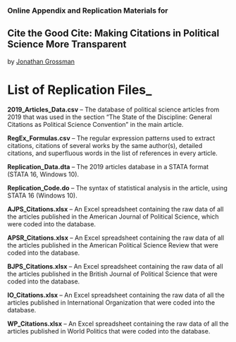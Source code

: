 ### Online Appendix and Replication Materials for

## Cite the Good Cite: Making Citations in Political Science More Transparent

by [Jonathan Grossman](https://twitter.com/CatRobotIL)

# List of Replication Files_ 


**2019_Articles_Data.csv** – The database of political science articles from 2019 that was used in the section “The State of the Discipline: General Citations as Political Science Convention” in the main article.

**RegEx_Formulas.csv** – The regular expression patterns used to extract citations, citations of several works by the same author(s), detailed citations, and superfluous words in the list of references in every article. 

**Replication_Data.dta** – The 2019 articles database in a STATA format (STATA 16, Windows 10). 

**Replication_Code.do** – The syntax of statistical analysis in the article, using STATA 16 (Windows 10). 

**AJPS_Citations.xlsx** – An Excel spreadsheet containing the raw data of all the articles published in the American Journal of Political Science, which were coded into the database.

**APSR_Citations.xlsx** – An Excel spreadsheet containing the raw data of all the articles published in the American Political Science Review that were coded into the database.

**BJPS_Citations.xlsx** – An Excel spreadsheet containing the raw data of all the articles published in the British Journal of Political Science that were coded into the database.

**IO_Citations.xlsx** – An Excel spreadsheet containing the raw data of all the articles published in International Organization that were coded into the database.

**WP_Citations.xlsx** – An Excel spreadsheet containing the raw data of all the articles published in World Politics that were coded into the database.



